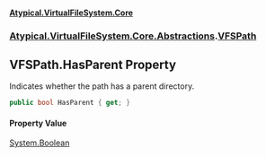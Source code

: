 #### [Atypical.VirtualFileSystem.Core](VirtualFileSystem.md 'VirtualFileSystem')
### [Atypical.VirtualFileSystem.Core.Abstractions](VirtualFileSystem.md#Atypical.VirtualFileSystem.Core.Abstractions 'Atypical.VirtualFileSystem.Core.Abstractions').[VFSPath](VFSPath.md 'Atypical.VirtualFileSystem.Core.Abstractions.VFSPath')

## VFSPath.HasParent Property

Indicates whether the path has a parent directory.

```csharp
public bool HasParent { get; }
```

#### Property Value
[System.Boolean](https://docs.microsoft.com/en-us/dotnet/api/System.Boolean 'System.Boolean')